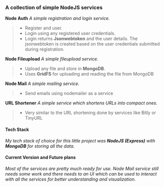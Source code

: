 ### A collection of simple NodeJS services

**Node Auth**
*A simple registration and login service.*
>- Register and user.
>- Login using any registered user credentials.
>- Login returns **Jsonwebtoken** and the user details. The jsonwebtoken is created based on the user credentials submitted during registration.

**Node Fileupload**
*A simple fileupload service.*
>- Upload any file and store in **MongoDB**.
>- Uses **GridFS** for uploading and reading the file from MongoDB

**Node Mail**
*A simple mailing service.*
>- Send emails using nodemailer as a service

**URL Shortener**
*A simple service which shortens URLs into compact ones.*
>- Very similar to the URL shortening done by services like Bitly or TinyURL

#### Tech Stack
*My tech stack of choice for this little project was **NodeJS (Express)** with **MongoDB** for storing all the data.*

#### Current Version and Future plans
*Most of the services are pretty much ready for use. Node Mail service still needs some work and there needs to an UI which can be used to interact with all the services for better understanding and visualization.*